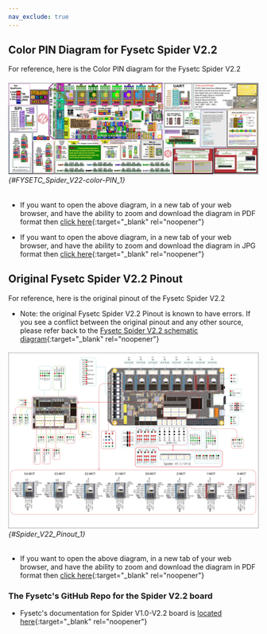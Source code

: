 ```yaml
---
nav_exclude: true
---
```

## Color PIN Diagram for Fysetc Spider V2.2

For reference, here is the Color PIN diagram for the Fysetc Spider V2.2

###### ![](./images/FYSETC_Spider_V2.2_Color_PIN_diagram_300.jpg) {#FYSETC_Spider_V22-color-PIN_1}

* If you want to open the above diagram, in a new tab of your web browser, and have the ability to zoom and download the diagram in PDF format then [click here](./images/FYSETC_Spider_V2.2_Color_PIN_diagram_300.pdf){:target="_blank" rel="noopener"}

* If you want to open the above diagram, in a new tab of your web browser, and have the ability to zoom and download the diagram in JPG format then [click here](./images/FYSETC_Spider_V2.2_Color_PIN_diagram_300.jpg){:target="_blank" rel="noopener"}

## Original Fysetc Spider V2.2 Pinout

For reference, here is the original pinout of the Fysetc Spider V2.2

* Note: the original Fysetc Spider V2.2 Pinout is known to have errors. If you see a conflict between the original pinout and any other source, please refer back to the [Fysetc Spider V2.2 schematic diagram](<./images/Spider V2.2 SCH.pdf>){:target="_blank" rel="noopener"}

###### ![](./images/Spider_V2.2_Pinout.jpg) {#Spider_V22_Pinout_1}

* If you want to open the above diagram, in a new tab of your web browser, and have the ability to zoom and download the diagram in PDF format then [click here](./images/Spider_V2.2_Pinout.pdf){:target="_blank" rel="noopener"}

### The Fysetc's GitHub Repo for the Spider V2.2 board

* Fysetc's documentation for Spider V1.0-V2.2 board is [located here](https://github.com/FYSETC/FYSETC-SPIDER){:target="_blank" rel="noopener"}
